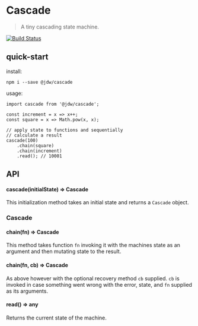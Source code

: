 Cascade
===

> A tiny cascading state machine.

[![Build Status](https://travis-ci.org/jdwije/cascade.svg?branch=master)](https://travis-ci.org/jdwije/cascade)

## quick-start


install:
```
npm i --save @jdw/cascade
```

usage:
```
import cascade from '@jdw/cascade';

const increment = x => x++;
const square = x => Math.pow(x, x);

// apply state to functions and sequentially
// calculate a result
cascade(100)
    .chain(square)
    .chain(increment)
    .read(); // 10001
```

## API

#### cascade(initialState) => Cascade

This initialization method takes an initial state and returns a `Cascade`
object.

### Cascade

#### chain(fn) => Cascade

This method takes function `fn` invoking it with the machines state as an
argument and then mutating state to the result.

#### chain(fn, cb) => Cascade

As above however with the optional recovery method `cb` supplied. `cb` is invoked
in case something went wrong with the error, state, and `fn` supplied as its
arguments.

#### read() => any

Returns the current state of the machine.

